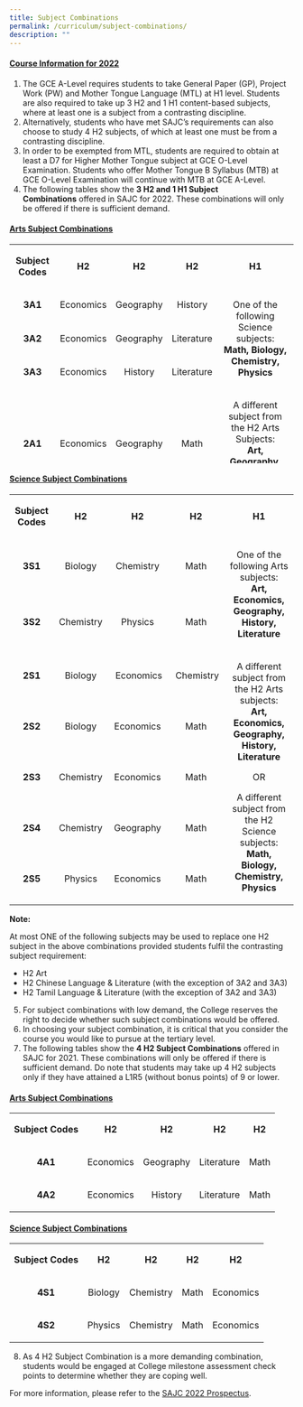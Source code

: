 ```yaml
---
title: Subject Combinations
permalink: /curriculum/subject-combinations/
description: ""
---
```

<h4><strong><u>Course Information for 2022</u></strong></h4>
<ol start="1" type="1">
<li>The GCE A-Level requires students to take General Paper (GP), Project Work (PW) and Mother Tongue Language (MTL) at H1 level. Students are also required to take up 3 H2 and 1 H1 content-based subjects, where at least one is a subject from a contrasting discipline.&nbsp;</li>
<li>Alternatively, students who have met SAJC&rsquo;s requirements can also choose to study 4 H2 subjects, of which at least one must be from a contrasting discipline.&nbsp;</li>
<li>In order to be exempted from MTL, students are required to obtain at least a D7 for Higher Mother Tongue subject at GCE O-Level Examination. Students who offer Mother Tongue B Syllabus (MTB) at GCE O-Level Examination will continue with MTB at GCE A-Level.</li>
<li>The following tables show the&nbsp;<strong>3 H2 and 1 H1 Subject Combinations</strong>&nbsp;offered in SAJC for 2022. These combinations will only be offered if there is sufficient demand.&nbsp;</li>
</ol>
<h4><strong><u>Arts Subject Combinations</u></strong></h4>
<table style="height: 388px;">
<tbody>
<tr style="height: 64px;">
<td style="text-align: center; height: 64px; width: 109.938px;">
<p><strong>Subject Codes</strong></p>
</td>
<td style="text-align: center; height: 64px; width: 74.0469px;">
<p><strong>H2</strong></p>
</td>
<td style="text-align: center; height: 64px; width: 76.2969px;">
<p><strong>H2</strong></p>
</td>
<td style="text-align: center; height: 64px; width: 68.3281px;">
<p><strong>H2</strong></p>
</td>
<td style="text-align: center; height: 64px; width: 341.391px;">
<p><strong>H1</strong></p>
</td>
</tr>
<tr style="height: 46px;">
<td style="text-align: center; height: 46px; width: 109.938px;">
<p><strong>3A1</strong></p>
</td>
<td style="text-align: center; height: 46px; width: 74.0469px;">
<p>Economics</p>
</td>
<td style="text-align: center; height: 46px; width: 76.2969px;">
<p>Geography</p>
</td>
<td style="text-align: center; height: 46px; width: 68.3281px;">
<p>History</p>
</td>
<td style="text-align: center; height: 138px; width: 341.391px;" rowspan="3">
<p>One of the following Science subjects:<br /><strong>Math, Biology, Chemistry, Physics</strong></p>
</td>
</tr>
<tr style="height: 46px;">
<td style="text-align: center; height: 46px; width: 109.938px;">
<p><strong>3A2</strong></p>
</td>
<td style="text-align: center; height: 46px; width: 74.0469px;">
<p>Economics</p>
</td>
<td style="text-align: center; height: 46px; width: 76.2969px;">
<p>Geography</p>
</td>
<td style="text-align: center; height: 46px; width: 68.3281px;">
<p>Literature</p>
</td>
</tr>
<tr style="height: 46px;">
<td style="text-align: center; height: 46px; width: 109.938px;">
<p><strong>3A3</strong></p>
</td>
<td style="text-align: center; height: 46px; width: 74.0469px;">
<p>Economics</p>
</td>
<td style="text-align: center; height: 46px; width: 76.2969px;">
<p>History</p>
</td>
<td style="text-align: center; height: 46px; width: 68.3281px;">
<p>Literature</p>
</td>
</tr>
<tr style="height: 93px;">
<td style="text-align: center; height: 93px; width: 109.938px;">
<p><strong>2A1</strong></p>
</td>
<td style="text-align: center; height: 93px; width: 74.0469px;">
<p>Economics</p>
</td>
<td style="text-align: center; height: 93px; width: 76.2969px;">
<p>Geography</p>
</td>
<td style="text-align: center; height: 93px; width: 68.3281px;">
<p>Math</p>
</td>
<td style="text-align: center; height: 186px; width: 341.391px;" rowspan="2">
<p>A different subject from the H2 Arts Subjects:<br /><strong>Art, Geography, History, Literature</strong></p>
<p>OR</p>
<p>A different subject from the H2 Science subjects:<br /><strong>Biology, Chemistry, Physics</strong></p>
</td>
</tr>
<tr style="height: 93px;">
<td style="text-align: center; height: 93px; width: 109.938px;">
<p><strong>2A2</strong></p>
</td>
<td style="text-align: center; height: 93px; width: 74.0469px;">
<p>Economics</p>
</td>
<td style="text-align: center; height: 93px; width: 76.2969px;">
<p>History</p>
</td>
<td style="text-align: center; height: 93px; width: 68.3281px;">
<p>Math</p>
</td>
</tr>
</tbody>
</table>
<h4><strong><u>Science Subject Combinations</u></strong></h4>
<table width="0">
<tbody>
<tr>
<td style="text-align: center;" width="107">
<p><strong>Subject Codes</strong></p>
</td>
<td style="text-align: center;" width="107">
<p><strong>H2</strong></p>
</td>
<td style="text-align: center;" width="135">
<p><strong>H2</strong></p>
</td>
<td style="text-align: center;" width="132">
<p><strong>H2</strong></p>
</td>
<td style="text-align: center;" width="329">
<p><strong>H1</strong></p>
</td>
</tr>
<tr>
<td style="text-align: center;" width="107">
<p><strong>3S1</strong></p>
</td>
<td style="text-align: center;" width="107">Biology</td>
<td style="text-align: center;" width="135">Chemistry</td>
<td style="text-align: center;" width="132">Math</td>
<td style="text-align: center;" rowspan="2" width="329">
<p>One of the following Arts subjects:<br /><strong>Art, Economics, Geography, History, Literature</strong></p>
</td>
</tr>
<tr>
<td style="text-align: center;" width="107">
<p><strong>3S2</strong></p>
</td>
<td style="text-align: center;" width="107">Chemistry</td>
<td style="text-align: center;" width="135">Physics</td>
<td style="text-align: center;" width="132">Math</td>
</tr>
<tr>
<td style="text-align: center;">
<p><strong>2S1</strong></p>
</td>
<td style="text-align: center;">
<p>Biology</p>
</td>
<td style="text-align: center;" width="135">
<p>&nbsp;Economics</p>
</td>
<td style="text-align: center;" width="132">
<p>&nbsp;Chemistry</p>
</td>
<td style="text-align: center;" rowspan="5" width="329">
<p>A different subject from the H2 Arts subjects:<br /><strong>Art, Economics, Geography, History, Literature</strong></p>
<p>OR</p>
<p>A different subject from the H2 Science subjects:<br /><strong>Math, Biology, Chemistry, Physics</strong></p>
</td>
</tr>
<tr>
<td style="text-align: center;" width="107">
<p><strong>2S2</strong></p>
</td>
<td style="text-align: center;" width="107">Biology</td>
<td style="text-align: center;" width="135">Economics</td>
<td style="text-align: center;" width="132">Math</td>
</tr>
<tr>
<td style="text-align: center;" width="107">
<p><strong>2S3</strong></p>
</td>
<td style="text-align: center;" width="107">Chemistry</td>
<td style="text-align: center;" width="135">Economics</td>
<td style="text-align: center;" width="132">Math</td>
</tr>
<tr>
<td style="text-align: center;" width="107">
<p><strong>2S4</strong></p>
</td>
<td style="text-align: center;" width="107">
<p>Chemistry</p>
</td>
<td style="text-align: center;" width="135">Geography</td>
<td style="text-align: center;" width="132">Math</td>
</tr>
<tr>
<td style="text-align: center;" width="107">
<p><strong>2S5</strong></p>
</td>
<td style="text-align: center;" width="107">Physics</td>
<td style="text-align: center;" width="135">Economics</td>
<td style="text-align: center;" width="132">
<p>Math</p>
</td>
</tr>
</tbody>
</table>
<p><strong>Note:</strong></p>
<p>At most ONE of the following subjects may be used to replace one H2 subject in the above combinations provided students fulfil the contrasting subject requirement:</p>
<ul>
<li>H2 Art</li>
<li>H2 Chinese Language &amp; Literature (with the exception of 3A2 and 3A3)</li>
<li>H2 Tamil Language &amp; Literature (with the exception of 3A2 and 3A3)</li>
</ul>
<ol start="5" type="1">
<li>For subject combinations with low demand, the College reserves the right to decide whether such subject combinations would be offered.</li>
<li>In choosing your subject combination, it is critical that you consider the course you would like to pursue at the tertiary level.</li>
<li>The following tables show the&nbsp;<strong>4 H2 Subject Combinations</strong>&nbsp;offered in SAJC for 2021. These combinations will only be offered if there is sufficient demand. Do note that students may take up 4 H2 subjects only if they have attained a L1R5 (without bonus points) of 9 or lower.</li>
</ol>
<h4><strong><u>Arts Subject Combinations</u></strong></h4>
<table>
<tbody>
<tr>
<td style="text-align: center;">
<p><strong>Subject Codes</strong></p>
</td>
<td style="text-align: center;">
<p><strong>H2</strong></p>
</td>
<td style="text-align: center;">
<p><strong>H2</strong></p>
</td>
<td style="text-align: center;">
<p><strong>H2</strong></p>
</td>
<td style="text-align: center;">
<p><strong>H2</strong></p>
</td>
</tr>
<tr>
<td style="text-align: center;">
<p><strong>4A1</strong></p>
</td>
<td style="text-align: center;">
<p>Economics</p>
</td>
<td style="text-align: center;">
<p>Geography</p>
</td>
<td style="text-align: center;">
<p>Literature</p>
</td>
<td style="text-align: center;">
<p>Math</p>
</td>
</tr>
<tr>
<td style="text-align: center;">
<p><strong>4A2</strong></p>
</td>
<td style="text-align: center;">
<p>Economics</p>
</td>
<td style="text-align: center;">
<p>History</p>
</td>
<td style="text-align: center;">
<p>Literature</p>
</td>
<td style="text-align: center;">
<p>Math</p>
</td>
</tr>
</tbody>
</table>
<h4><strong><u>Science Subject Combinations</u></strong></h4>
<table>
<tbody>
<tr>
<td style="text-align: center;">
<p><strong>Subject Codes</strong></p>
</td>
<td style="text-align: center;">
<p><strong>H2</strong></p>
</td>
<td style="text-align: center;">
<p><strong>H2</strong></p>
</td>
<td style="text-align: center;">
<p><strong>H2</strong></p>
</td>
<td style="text-align: center;">
<p><strong>H2</strong></p>
</td>
</tr>
<tr>
<td style="text-align: center;">
<p><strong>4S1</strong></p>
</td>
<td style="text-align: center;">
<p>Biology</p>
</td>
<td style="text-align: center;">
<p>Chemistry</p>
</td>
<td style="text-align: center;">
<p>Math</p>
</td>
<td style="text-align: center;">
<p>Economics</p>
</td>
</tr>
<tr>
<td style="text-align: center;">
<p><strong>4S2</strong></p>
</td>
<td style="text-align: center;">
<p>Physics</p>
</td>
<td style="text-align: center;">
<p>Chemistry</p>
</td>
<td style="text-align: center;">
<p>Math</p>
</td>
<td style="text-align: center;">
<p>Economics</p>
</td>
</tr>
</tbody>
</table>
<ol start="8" type="1">
<li>As 4 H2 Subject Combination is a more demanding combination, students would be engaged at College milestone assessment check points to determine whether they are coping well.</li>
</ol>
<p>For more information, please refer to the&nbsp;<a href="/files/SAJC%20Prospectus%202022_FINAL_3%20DEC.pdf" target="">SAJC 2022 Prospectus</a>.</p>